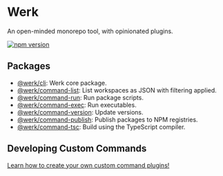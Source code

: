 # Werk

An open-minded monorepo tool, with opinionated plugins.

[![npm version](https://badge.fury.io/js/@werk%2Fcli.svg)](https://badge.fury.io/js/@werk%2Fcli)

## Packages

- [@werk/cli](packages/werk/README.md): Werk core package.
- [@werk/command-list](packages/werk-command-list/README.md): List workspaces as JSON with filtering applied.
- [@werk/command-run](packages/werk-command-run/README.md): Run package scripts.
- [@werk/command-exec](packages/werk-command-exec/README.md): Run executables.
- [@werk/command-version](packages/werk-command-version/README.md): Update versions.
- [@werk/command-publish](packages/werk-command-publish/README.md): Publish packages to NPM registries.
- [@werk/command-tsc](packages/werk-command-tsc/README.md): Build using the TypeScript compiler.

## Developing Custom Commands

[Learn how to create your own custom command plugins!](packages/werk/README_CUSTOM_COMMANDS.md)
